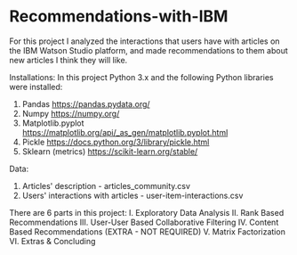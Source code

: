 # Recommendations-with-IBM

For this project I analyzed the interactions that users have with articles on the IBM Watson Studio platform, and made recommendations to them about new articles I think they will like.

Installations:
In this project Python 3.x and the following Python libraries were installed:
1. Pandas https://pandas.pydata.org/
2. Numpy https://numpy.org/
3. Matplotlib.pyplot https://matplotlib.org/api/_as_gen/matplotlib.pyplot.html
4. Pickle https://docs.python.org/3/library/pickle.html
5. Sklearn (metrics) https://scikit-learn.org/stable/

Data:
1. Articles' description - articles_community.csv
2. Users' interactions with articles - user-item-interactions.csv

There are 6 parts in this project:
I. Exploratory Data Analysis
II. Rank Based Recommendations
III. User-User Based Collaborative Filtering
IV. Content Based Recommendations (EXTRA - NOT REQUIRED)
V. Matrix Factorization
VI. Extras & Concluding
